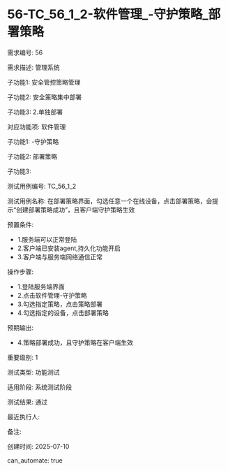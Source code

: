 # 56-TC_56_1_2-软件管理_-守护策略_部署策略

需求编号: 56

需求描述: 管理系统

子功能1: 安全管控策略管理

子功能2: 安全策略集中部署

子功能3: 2.单独部署


对应功能项: 软件管理

子功能1: -守护策略

子功能2: 部署策略

子功能3: 


测试用例编号: TC_56_1_2

测试用例名称: 在部署策略界面，勾选任意一个在线设备，点击部署策略，会提示“创建部署策略成功”，且客户端守护策略生效

预置条件:
- 1.服务端可以正常登陆
- 2.客户端已安装agent,持久化功能开启
- 3.客户端与服务端网络通信正常

操作步骤:
- 1.登陆服务端界面
- 2.点击软件管理-守护策略
- 3.勾选指定策略，点击策略部署
- 4.勾选指定的设备，点击部署策略

预期输出:
- 4.策略部署成功，且守护策略在客户端生效

重要级别: 1

测试类型: 功能测试

适用阶段: 系统测试阶段

测试结果: 通过

最近执行人: 

备注: 

创建时间: 2025-07-10

can_automate: true
